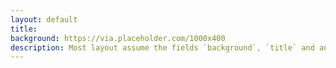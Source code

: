 ```yaml
---
layout: default
title: 
background: https://via.placeholder.com/1000x400
description: Most layout assume the fields `background`, `title` and an optional `description`
---
```



